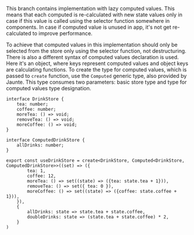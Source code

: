 This branch contains implementation with lazy computed values. This means that each
computed is re-calculated with new state values only in case if this value is called using the selector
function somewhere in components. In case if computed value is unused in app, it's not get re-calculated
to improve performance. 

To achieve that computed values in this implementation should only be selected from the store only using 
the selector function, not destructuring.
There is also a different syntax of computed values declaration is used. Here it's an object, where keys 
represent computed values and object keys are calculating functions.
To create the type for computed values, which is passed to `create` function, use the `Computed` generic
type, also provided by Jaunte. This type consumes two parameters: basic store type and type for computed
values type designation.
```
interface DrinkStore {
	tea: number;
	coffee: number;
	moreTea: () => void;
	removeTea: () => void;
	moreCoffee: () => void;
}

interface ComputedDrinkStore {
	allDrinks: number;
}

export const useDrinkStore = create<DrinkStore, Computed<DrinkStore, ComputedDrinkStore>>((set) => ({
		tea: 1,
		coffee: 12,
		moreTea: () => set((state) => ({tea: state.tea + 1})),
		removeTea: () => set({ tea: 0 }),
		moreCoffee: () => set((state) => ({coffee: state.coffee + 1})),
	}),
	{
		allDrinks: state => state.tea + state.coffee,
		doubleDrinks: state => (state.tea + state.coffee) * 2,
	}
)
```
